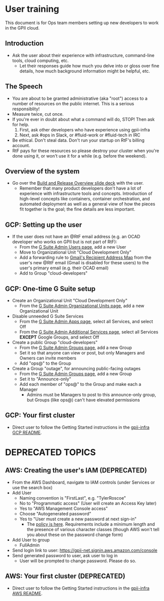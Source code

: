 # User training

This document is for Ops team members setting up new developers to work in the GPII cloud.

## Introduction

* Ask the user about their experience with infrastructure, command-line tools, cloud computing, etc.
   * Let their responses guide how much you delve into or gloss over fine details, how much background information might be helpful, etc.

## The Speech

* You are about to be granted administrative (aka "root") access to a number of resources on the public internet. This is a serious responsiblity!
* Measure twice, cut once.
* If you're ever in doubt about what a command will do, STOP! Then ask for help.
   1. First, ask other developers who have experience using gpii-infra
   1. Next, ask #ops in Slack, or #fluid-work or #fluid-tech in IRC
* Be ethical. Don't steal data. Don't run your startup on RtF's billing account.
* RtF pays for these resources so please destroy your cluster when you're done using it, or won't use it for a while (e.g. before the weekend).

## Overview of the system
* Go over the [Build and Release Overview slide deck](https://docs.google.com/presentation/d/1l8qQEvFaml_qgc0fynHScVhWseu0loytcYaFP_m0tBs/edit#slide=id.g3150fb0231_0_0) with the user.
   * Remember that many product developers don't have a lot of experience with infrastructure tools and concepts. Introduction of high-level concepts like containers, container orchestration, and automated deployment as well as a general view of how the pieces fit together is the goal; the fine details are less important.

## GCP: Setting up the user
* If the user does not have an @RtF email address (e.g. an OCAD developer who works on GPII but is not part of RtF):
   * From the [G Suite Admin Users page](https://admin.google.com/u/1/ac/users), add a new User
   * Move to Organizational Unit "Cloud Development Only"
   * Add a forwarding rule to [Gmail's Recipient Address Map](https://support.google.com/a/answer/4524505?hl=en) from the user's new @RtF email (Gmail is disabled for these users) to the user's primary email (e.g. their OCAD email)
   * Add to Group "cloud-developers"

## GCP: One-time G Suite setup
* Create an Organizational Unit "Cloud Development Only"
   * From the [G Suite Admin Organizational Units page](https://admin.google.com/u/1/ac/orgunits), add a new Organizational Unit
* Disable unneeded G Suite Services
   * From the [G Suite Admin Apps page](https://admin.google.com/u/1/ac/appslist/core), select all Services, and select Off
   * From the [G Suite Admin Additional Services page](https://admin.google.com/u/1/ac/appslist/additional), select all Services **EXCEPT** Google Groups, and select Off
* Create a public Group "cloud-developers"
   * From the [G Suite Admin Groups page](https://admin.google.com/raisingthefloor.org/AdminHome?hl=en&fc=true#GroupList:), add a new Group
   * Set it so that anyone can view or post, but only Managers and Owners can invite members
   * Add "ops@" to the Group
* Create a Group "outage", for announcing public-facing outages
   * From the [G Suite Admin Groups page](https://admin.google.com/raisingthefloor.org/AdminHome?hl=en&fc=true#GroupList:), add a new Group
   * Set it to "Announce-only"
   * Add each member of "ops@" to the Group and make each a Manager
      * Admins must be Managers to post to this announce-only group, but Groups (like ops@) can't have elevated permissions

## GCP: Your first cluster
* Direct user to follow the Getting Started instructions in the [gpii-infra GCP README](gcp/README.md).

# DEPRECATED TOPICS

## AWS: Creating the user's IAM (DEPRECATED)
* From the AWS Dashboard, navigate to IAM controls (under Services or use the search box)
* Add User
   * Naming convention is "FirstLast", e.g. "TylerRoscoe"
   * No to "Programmatic access" (User will create an Access Key later)
   * Yes to "AWS Management Console access"
   * Choose "Autogenerated password"
   * Yes to "User must create a new password at next sign-in"
      * The [policy is here](https://console.aws.amazon.com/iam/home?region=us-east-2#/account_settings). Requirements include a minimum length and the presence of various character classes (though AWS won't tell you about these on the password change form)
* Add User to group
   * FullAdmin
* Send login link to user: https://gpii-net.signin.aws.amazon.com/console
* Send generated password to user, ask user to log in
   * User will be prompted to change password. Please do so.

## AWS: Your first cluster (DEPRECATED)
* Direct user to follow the Getting Started instructions in the [gpii-infra AWS README](aws/README.md).
